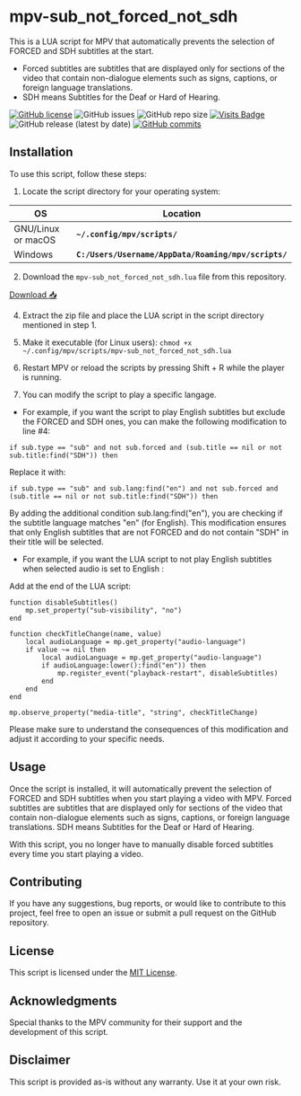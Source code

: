 # mpv-sub_not_forced_not_sdh
This is a LUA script for MPV that automatically prevents the selection of FORCED and SDH subtitles at the start.
- Forced subtitles are subtitles that are displayed only for sections of the video that contain non-dialogue elements such as signs, captions, or foreign language translations.
- SDH means Subtitles for the Deaf or Hard of Hearing.


[![GitHub license](https://img.shields.io/github/license/pzim-devdata/mpv-scripts?style=plastic)](https://github.com/pzim-devdata/mpv-scripts/blob/main/LICENSE)    ![GitHub issues](https://img.shields.io/github/issues/pzim-devdata/mpv-scripts?style=plastic)    [](https://github.com/pzim-devdata/mpv-scripts/issues)    ![GitHub repo size](https://img.shields.io/github/repo-size/pzim-devdata/mpv-scripts?style=plastic)    [![Visits Badge](https://badges.strrl.dev/visits/pzim-devdata/mpv-scripts)](https://badges.strrl.dev)    ![GitHub release (latest by date)](https://img.shields.io/github/v/release/pzim-devdata/mpv-scripts?style=plastic)    [![GitHub commits](https://img.shields.io/github/commits-since/pzim-devdata/mpv-scripts/v0.0.1.svg?style=plastic)](https://GitHub.com/pzim-devata/mpv-scripts/commit/) 


## Installation
To use this script, follow these steps:

1. Locate the script directory for your operating system:

| **OS** | **Location** |
| --- | --- |
| GNU/Linux or macOS | **`~/.config/mpv/scripts/`** |
| Windows | **`C:/Users/Username/AppData/Roaming/mpv/scripts/`** |

2. Download the `mpv-sub_not_forced_not_sdh.lua` file from this repository.

[Download :inbox_tray:](https://github.com/pzim-devdata/mpv-scripts/releases/latest/download/mpv-scripts.zip)

4. Extract the zip file and place the LUA script in the script directory mentioned in step 1.

5. Make it executable (for Linux users): `chmod +x ~/.config/mpv/scripts/mpv-sub_not_forced_not_sdh.lua`

6. Restart MPV or reload the scripts by pressing Shift + R while the player is running.

7. You can modify the script to play a specific langage.

- For example, if you want the script to play English subtitles but exclude the FORCED and SDH ones, you can make the following modification to line #4:

`if sub.type == "sub" and not sub.forced and (sub.title == nil or not sub.title:find("SDH")) then`

Replace it with:

`if sub.type == "sub" and sub.lang:find("en") and not sub.forced and (sub.title == nil or not sub.title:find("SDH")) then`

By adding the additional condition sub.lang:find("en"), you are checking if the subtitle language matches "en" (for English). This modification ensures that only English subtitles that are not FORCED and do not contain "SDH" in their title will be selected.

- For example, if you want the LUA script to not play English subtitles when selected audio is set to English :

Add at the end of the LUA script:

```
function disableSubtitles()
    mp.set_property("sub-visibility", "no")
end

function checkTitleChange(name, value)
    local audioLanguage = mp.get_property("audio-language")
    if value ~= nil then
        local audioLanguage = mp.get_property("audio-language")
        if audioLanguage:lower():find("en")) then
            mp.register_event("playback-restart", disableSubtitles)
        end
    end
end

mp.observe_property("media-title", "string", checkTitleChange)
```

Please make sure to understand the consequences of this modification and adjust it according to your specific needs.

## Usage
Once the script is installed, it will automatically prevent the selection of FORCED and SDH subtitles when you start playing a video with MPV. Forced subtitles are subtitles that are displayed only for sections of the video that contain non-dialogue elements such as signs, captions, or foreign language translations.
SDH means Subtitles for the Deaf or Hard of Hearing.

With this script, you no longer have to manually disable forced subtitles every time you start playing a video.

## Contributing
If you have any suggestions, bug reports, or would like to contribute to this project, feel free to open an issue or submit a pull request on the GitHub repository.

## License
This script is licensed under the [MIT License](https://github.com/pzim-devdata/mpv-scripts/blob/main/LICENSE).

## Acknowledgments
Special thanks to the MPV community for their support and the development of this script.

## Disclaimer
This script is provided as-is without any warranty. Use it at your own risk.
